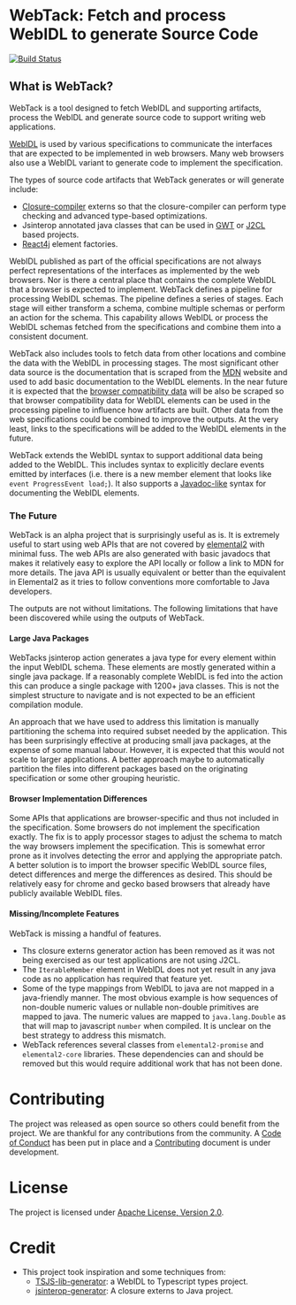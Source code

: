# WebTack: Fetch and process WebIDL to generate Source Code

[![Build Status](https://api.travis-ci.com/realityforge/webtack.svg?branch=master)](http://travis-ci.com/realityforge/webtack)

## What is WebTack?

WebTack is a tool designed to fetch WebIDL and supporting artifacts, process the WebIDL and generate source
code to support writing web applications.

[WebIDL](https://heycam.github.io/webidl/) is used by various specifications to communicate the interfaces that
are expected to be implemented in web browsers. Many web browsers also use a WebIDL variant to generate code to
implement the specification.

The types of source code artifacts that WebTack generates or will generate include:

* [Closure-compiler](https://github.com/google/closure-compiler) externs so that the closure-compiler
  can perform type checking and advanced type-based optimizations.
* Jsinterop annotated java classes that can be used in [GWT](https://github.com/gwtproject/gwt) or
  [J2CL](https://github.com/google/j2cl) based projects.
* [React4j](https://github.com/react4j/react4j) element factories.

WebIDL published as part of the official specifications are not always perfect representations of the interfaces as
implemented by the web browsers. Nor is there a central place that contains the complete WebIDL that a browser is
expected to implement. WebTack defines a pipeline for processing WebIDL schemas. The pipeline defines a series of
stages. Each stage will either transform a schema, combine multiple schemas or perform an action for the schema.
This capability allows WebIDL or process the WebIDL schemas fetched from the specifications and combine them into
a consistent document.

WebTack also includes tools to fetch data from other locations and combine the data with the WebIDL in processing
stages. The most significant other data source is the documentation that is scraped from the
[MDN](https://developer.mozilla.org/en-US/) website and used to add basic documentation to the WebIDL elements. In the
near future it is expected that the [browser compatibility data](https://github.com/mdn/browser-compat-data/tree/master/api)
will be also be scraped so that browser compatibility data for WebIDL elements can be used in the processing pipeline
to influence how artifacts are built. Other data from the web specifications could be combined to improve the outputs.
At the very least, links to the specifications will be added to the WebIDL elements in the future.

WebTack extends the WebIDL syntax to support additional data being added to the WebIDL. This includes syntax to
explicitly declare events emitted by interfaces (i.e. there is a new member element that looks like
`event ProgressEvent load;`). It also supports a [Javadoc-like](https://en.wikipedia.org/wiki/Javadoc) syntax for
documenting the WebIDL elements.

### The Future

WebTack is an alpha project that is surprisingly useful as is. It is extremely useful to start using web APIs
that are not covered by [elemental2](https://github.com/google/elemental2) with minimal fuss. The web APIs are also
generated with basic javadocs that makes it relatively easy to explore the API locally or follow a link to MDN for
more details. The java API is usually equivalent or better than the equivalent in Elemental2 as it tries to follow
conventions more comfortable to Java developers.

The outputs are not without limitations. The following limitations that have been discovered while using the
outputs of WebTack.

#### Large Java Packages

WebTacks jsinterop action generates a java type for every element within the input WebIDL schema. These elements
are mostly generated within a single java package. If a reasonably complete WebIDL is fed into the action this can
produce a single package with 1200+ java classes. This is not the simplest structure to navigate and is not expected
to be an efficient compilation module.

An approach that we have used to address this limitation is manually partitioning the schema into required subset
needed by the application. This has been surprisingly effective at producing small java packages, at the expense of
some manual labour. However, it is expected that this would not scale to larger applications. A better approach maybe
to automatically partition the files into different packages based on the originating specification or some other
grouping heuristic.

#### Browser Implementation Differences

Some APIs that applications are browser-specific and thus not included in the specification. Some browsers do not
implement the specification exactly. The fix is to apply processor stages to adjust the schema to match the way
browsers implement the specification. This is somewhat error prone as it involves detecting the error and applying
the appropriate patch. A better solution is to import the browser specific WebIDL source files, detect differences
and merge the differences as desired. This should be relatively easy for chrome and gecko based browsers that already
have publicly available WebIDL files.

#### Missing/Incomplete Features

WebTack is missing a handful of features.

* Ths closure externs generator action has been removed as it was not being exercised as our test applications are
  not using J2CL.
* The `IterableMember` element in WebIDL does not yet result in any java code as no application has required that
  feature yet.
* Some of the type mappings from WebIDL to java are not mapped in a java-friendly manner. The most obvious example
  is how sequences of non-double numeric values or nullable non-double primitives are mapped to java. The numeric
  values are mapped to `java.lang.Double` as that will map to javascript `number` when compiled. It is unclear on
  the best strategy to address this mismatch.
* WebTack references several classes from `elemental2-promise` and `elemental2-core` libraries. These dependencies
  can and should be removed but this would require additional work that has not been done.


# Contributing

The project was released as open source so others could benefit from the project. We are thankful for any
contributions from the community. A [Code of Conduct](CODE_OF_CONDUCT.md) has been put in place and
a [Contributing](CONTRIBUTING.md) document is under development.

# License

The project is licensed under [Apache License, Version 2.0](LICENSE).

# Credit

* This project took inspiration and some techniques from:
    * [TSJS-lib-generator](https://github.com/microsoft/TSJS-lib-generator): a WebIDL to Typescript types project.
    * [jsinterop-generator](https://github.com/google/jsinterop-generator): A closure externs to Java project.
